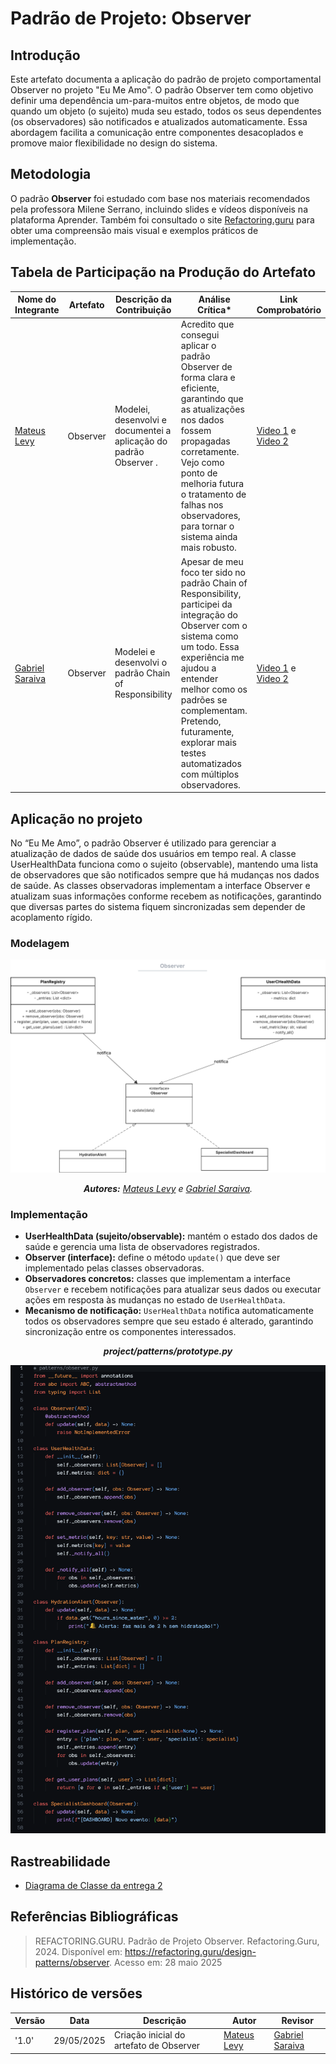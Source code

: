 # __Padrão de Projeto: Observer__

## __Introdução__

Este artefato documenta a aplicação do padrão de projeto comportamental Observer no projeto "Eu Me Amo". O padrão Observer tem como objetivo definir uma dependência um-para-muitos entre objetos, de modo que quando um objeto (o sujeito) muda seu estado, todos os seus dependentes (os observadores) são notificados e atualizados automaticamente. Essa abordagem facilita a comunicação entre componentes desacoplados e promove maior flexibilidade no design do sistema.

## __Metodologia__

O padrão **Observer** foi estudado com base nos materiais recomendados pela professora Milene Serrano, incluindo slides e vídeos disponíveis na plataforma Aprender. Também foi consultado o site [Refactoring.guru](https://refactoring.guru/pt-br/design-patterns/observer) para obter uma compreensão mais visual e exemplos práticos de implementação.



## __Tabela de Participação na Produção do Artefato__


<center>

| <center>Nome do<br>Integrante | <center>Artefato | <center>Descrição da<br>Contribuição | <center>Análise Crítica* | <center>Link Comprobatório |
|------------|----------|------------|------------|---------|
| [Mateus Levy](https://github.com/mateus9levy)| Observer  | Modelei, desenvolvi e documentei a aplicação do padrão Observer . | Acredito que consegui aplicar o padrão Observer de forma clara e eficiente, garantindo que as atualizações nos dados fossem propagadas corretamente. Vejo como ponto de melhoria futura o tratamento de falhas nos observadores, para tornar o sistema ainda mais robusto. | [Video 1](https://unbbr-my.sharepoint.com/:v:/g/personal/202045769_aluno_unb_br/Edj9QH6HUIlCiZWWSQ2oRDEB1TaP1N7725oDhOg0SYzpxg?e=F6drSh&nav=eyJyZWZlcnJhbEluZm8iOnsicmVmZXJyYWxBcHAiOiJTdHJlYW1XZWJBcHAiLCJyZWZlcnJhbFZpZXciOiJTaGFyZURpYWxvZy1MaW5rIiwicmVmZXJyYWxBcHBQbGF0Zm9ybSI6IldlYiIsInJlZmVycmFsTW9kZSI6InZpZXcifX0%3D) e [Video 2](https://unbbr-my.sharepoint.com/:v:/g/personal/202045769_aluno_unb_br/EZAurW5nCXpHkFjEZaFLiakBicv4rRZbOsB_V4_MTOqfHw?e=TEMLRZ&nav=eyJyZWZlcnJhbEluZm8iOnsicmVmZXJyYWxBcHAiOiJTdHJlYW1XZWJBcHAiLCJyZWZlcnJhbFZpZXciOiJTaGFyZURpYWxvZy1MaW5rIiwicmVmZXJyYWxBcHBQbGF0Zm9ybSI6IldlYiIsInJlZmVycmFsTW9kZSI6InZpZXcifX0%3D) |
|   [Gabriel Saraiva](https://github.com/gabrielsarcan) | Observer | Modelei e desenvolvi o padrão Chain of Responsibility | Apesar de meu foco ter sido no padrão Chain of Responsibility, participei da integração do Observer com o sistema como um todo. Essa experiência me ajudou a entender melhor como os padrões se complementam. Pretendo, futuramente, explorar mais testes automatizados com múltiplos observadores. | [Video 1](https://unbbr-my.sharepoint.com/:v:/g/personal/202045769_aluno_unb_br/Edj9QH6HUIlCiZWWSQ2oRDEB1TaP1N7725oDhOg0SYzpxg?e=F6drSh&nav=eyJyZWZlcnJhbEluZm8iOnsicmVmZXJyYWxBcHAiOiJTdHJlYW1XZWJBcHAiLCJyZWZlcnJhbFZpZXciOiJTaGFyZURpYWxvZy1MaW5rIiwicmVmZXJyYWxBcHBQbGF0Zm9ybSI6IldlYiIsInJlZmVycmFsTW9kZSI6InZpZXcifX0%3D) e [Video 2](https://unbbr-my.sharepoint.com/:v:/g/personal/202045769_aluno_unb_br/EZAurW5nCXpHkFjEZaFLiakBicv4rRZbOsB_V4_MTOqfHw?e=TEMLRZ&nav=eyJyZWZlcnJhbEluZm8iOnsicmVmZXJyYWxBcHAiOiJTdHJlYW1XZWJBcHAiLCJyZWZlcnJhbFZpZXciOiJTaGFyZURpYWxvZy1MaW5rIiwicmVmZXJyYWxBcHBQbGF0Zm9ybSI6IldlYiIsInJlZmVycmFsTW9kZSI6InZpZXcifX0%3D)  |

</center>

## __Aplicação no projeto__

No “Eu Me Amo”, o padrão Observer é utilizado para gerenciar a atualização de dados de saúde dos usuários em tempo real. A classe UserHealthData funciona como o sujeito (observable), mantendo uma lista de observadores que são notificados sempre que há mudanças nos dados de saúde. As classes observadoras implementam a interface Observer e atualizam suas informações conforme recebem as notificações, garantindo que diversas partes do sistema fiquem sincronizadas sem depender de acoplamento rígido.


### __Modelagem__

<center>

![Diagrama de classe - Módulo Usuário](../assets/celula03/observer/classe_observer.png)

_**Autores:** [Mateus Levy](https://github.com/mateus9levy) e [Gabriel Saraiva](https://github.com/gabrielsarcan)._
</center>

### __Implementação__

* **UserHealthData (sujeito/observable):** mantém o estado dos dados de saúde e gerencia uma lista de observadores registrados.
* **Observer (interface):** define o método `update()` que deve ser implementado pelas classes observadoras.
* **Observadores concretos:** classes que implementam a interface `Observer` e recebem notificações para atualizar seus dados ou executar ações em resposta às mudanças no estado de `UserHealthData`.
* **Mecanismo de notificação:** `UserHealthData` notifica automaticamente todos os observadores sempre que seu estado é alterado, garantindo sincronização entre os componentes interessados.


<center>

_**project/patterns/prototype.py**_

![project/patterns/observer.py](../assets/celula03/observer/observer.png)

</center>

## __Rastreabilidade__

- [Diagrama de Classe da entrega 2](https://unbarqdsw2025-1-turma01.github.io/2025.1-T01-_G3_EuMeAmo_Entrega_02/#/Modelagem/2.1.1.DiagramaDeClasses)

## __Referências Bibliográficas__

> REFACTORING.GURU. Padrão de Projeto Observer. Refactoring.Guru, 2024. Disponível em: https://refactoring.guru/design-patterns/observer. Acesso em: 28 maio 2025

## __Histórico de versões__

| Versão | Data | Descrição | Autor | Revisor |
|--------|------|-----------|-------|---------|
| '1.0'  | 29/05/2025 | Criação inicial do artefato de Observer| [Mateus Levy](https://github.com/mateus9levy) | [Gabriel Saraiva](https://github.com/gabrielsarcan)| 